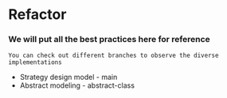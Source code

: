 # Refactor
### We will put all the best practices here for reference
```You can check out different branches to observe the diverse implementations```
- Strategy design model - main
- Abstract modeling - abstract-class
